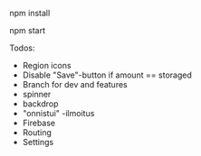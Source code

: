 npm install

npm start

Todos:
  - Region icons
  - Disable "Save"-button if amount == storaged
  - Branch for dev and features
  - spinner
  - backdrop
  - "onnistui" -ilmoitus
  - Firebase
  - Routing
  - Settings
  


